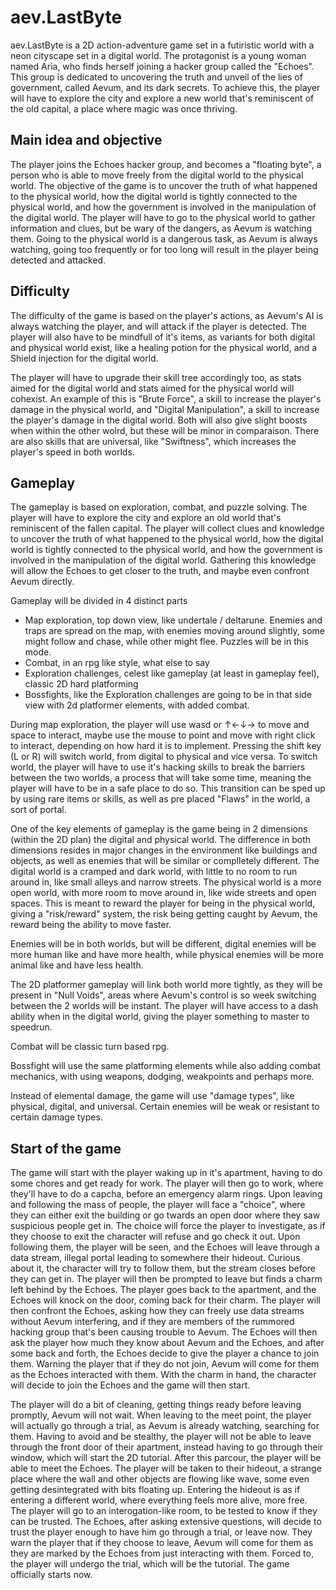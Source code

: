# aev.LastByte

aev.LastByte is a 2D action-adventure game set in a futiristic world with a neon cityscape set in a digital world. The protagonist is a young woman named Aria, who finds herself joining a hacker group called the "Echoes". This group is dedicated to uncovering the truth and unveil of the lies of government, called Aevum, and its dark secrets.
To achieve this, the player will have to explore the city and explore a new world that's reminiscent of the old capital, a place where magic was once thriving.

## Main idea and objective

The player joins the Echoes hacker group, and becomes a "floating byte", a person who is able to move freely from the digital world to the physical world. The objective of the game is to uncover the truth of what happened to the physical world, how the digital world is tightly connected to the physical world, and how the government is involved in the manipulation of the digital world.
The player will have to go to the physical world to gather information and clues, but be wary of the dangers, as Aevum is watching them. Going to the physical world is a dangerous task, as Aevum is always watching, going too frequently or for too long will result in the player being detected and attacked.

## Difficulty

The difficulty of the game is based on the player's actions, as
Aevum's AI is always watching the player, and will attack if the player is detected. The player will also have to be mindfull of it's items, as variants for both digital and physical world exist, like a healing potion for the physical world, and a Shield injection for the digital world.

The player will have to upgrade their skill tree accordingly too, as stats aimed for the digital world and stats aimed for the physical world will cohexist. An example of this is "Brute Force", a skill to increase the player's damage in the physical world, and "Digital Manipulation", a skill to increase the player's damage in the digital world. Both will also give slight boosts when within the other wolrd, but these will be minor in comparaison. There are also skills that are universal, like "Swiftness", which increases the player's speed in both worlds.

## Gameplay

The gameplay is based on exploration, combat, and puzzle solving. The player will have to explore the city and explore an old world that's reminiscent of the fallen capital. The player will collect clues and knowledge to uncover the truth of what happened to the physical world, how the digital world is tightly connected to the physical world, and how the government is involved in the manipulation of the digital world. Gathering this knowledge will allow the Echoes to get closer to the truth, and maybe even confront Aevum directly.

Gameplay will be divided in 4 distinct parts

-   Map exploration, top down view, like undertale / deltarune. Enemies and traps are spread on the map, with enemies moving around slightly, some might follow and chase, while other might flee. Puzzles will be in this mode.
-   Combat, in an rpg like style, what else to say
-   Exploration challenges, celest like gameplay (at least in gameplay feel), classic 2D hard platforming
-   Bossfights, like the Exploration challenges are going to be in that side view with 2d platformer elements, with added combat.

During map exploration, the player will use wasd or ↑←↓→ to move and space to interact, maybe use the mouse to point and move with right click to interact, depending on how hard it is to implement.
Pressing the shift key (L or R) will switch world, from digital to physical and vice versa. To switch world, the player will have to use it's hacking skills to break the barriers between the two worlds, a process that will take some time, meaning the player will have to be in a safe place to do so. This transition can be sped up by using rare items or skills, as well as pre placed "Flaws" in the world, a sort of portal.

One of the key elements of gameplay is the game being in 2 dimensions (within the 2D plan) the digital and physical world.
The difference in both dimensions resides in major changes in the environment like buildings and objects, as well as enemies that will be similar or complletely different. The digital world is a cramped and dark world, with little to no room to run around in, like small alleys and narrow streets. The physical world is a more open world, with more room to move around in, like wide streets and open spaces.
This is meant to reward the player for being in the physical world, giving a "risk/reward" system, the risk being getting caught by Aevum, the reward being the ability to move faster.

Enemies will be in both worlds, but will be different, digital enemies will be more human like and have more health, while physical enemies will be more animal like and have less health.

The 2D platformer gameplay will link both world more tightly, as they will be present in "Null Voids", areas where Aevum's control is so week switching between the 2 worlds will be instant. The player will have access to a dash ability when in the digital world, giving the player something to master to speedrun.

Combat will be classic turn based rpg.

Bossfight will use the same platforming elements while also adding combat mechanics, with using weapons, dodging, weakpoints and perhaps more.

Instead of elemental damage, the game will use "damage types", like physical, digital, and universal. Certain enemies will be weak or resistant to certain damage types.

## Start of the game

The game will start with the player waking up in it's apartment, having to do some chores and get ready for work. The player will then go to work, where they'll have to do a capcha, before an emergency alarm rings. Upon leaving and following the mass of people, the player will face a "choice", where they can either exit the building or go twards an open door where they saw suspicious people get in. The choice will force the player to investigate, as if they choose to exit the character will refuse and go check it out. Upon following them, the player will be seen, and the Echoes will leave through a data stream, illegal portal leading to somewhere their hideout. Curious about it, the character will try to follow them, but the stream closes before they can get in.
The player will then be prompted to leave but finds a charm left behind by the Echoes. The player goes back to the apartment, and the Echoes will knock on the door, coming back for their charm.
The player will then confront the Echoes, asking how they can freely use data streams without Aevum interfering, and if they are members of the rummored hacking group that's been causing trouble to Aevum. The Echoes will then ask the player how much they know about Aevum and the Echoes, and after some back and forth, the Echoes decide to give the player a chance to join them. Warning the player that if they do not join, Aevum will come for them as the Echoes interacted with them. With the charm in hand, the character will decide to join the Echoes and the game will then start.

The player will do a bit of cleaning, getting things ready before leaving promptly, Aevum will not wait. When leaving to the meet point, the player will actually go through a trial, as Aevum is already watching, searching for them. Having to avoid and be stealthy, the player will not be able to leave through the front door of their apartment, instead having to go through their window, which will start the 2D tutorial.
After this parcour, the player will be able to meet the Echoes. The player will be taken to their hideout, a strange place where the wall and other objects are flowing like wave, some even getting desintegrated with bits floating up. Entering the hideout is as if entering a different world, where everything feels more alive, more free. The player will go to an interogation-like room, to be tested to know if they can be trusted. The Echoes, after asking extensive questions, will decide to trust the player enough to have him go through a trial, or leave now. They warn the player that if they choose to leave, Aevum will come for them as they are marked by the Echoes from just interacting with them. Forced to, the player will undergo the trial, which will be the tutorial.
The game officially starts now.
